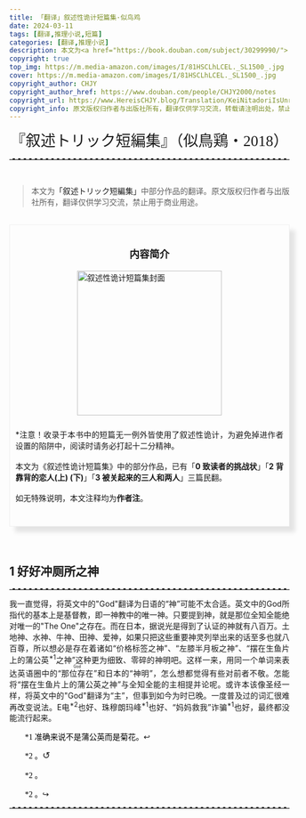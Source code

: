 ```yaml
---
title: 「翻译」叙述性诡计短篇集·似鸟鸡
date: 2024-03-11
tags: [翻译,推理小说,短篇]
categories: [翻译,推理小说]
description: 本文为<a href="https://book.douban.com/subject/30299990/">「叙述トリック短編集」</a>中部分作品的翻译。原文版权归作者与出版社所有，翻译仅供学习交流，禁止用于商业用途。
copyright: true
top_img: https://m.media-amazon.com/images/I/81HSCLhLCEL._SL1500_.jpg
cover: https://m.media-amazon.com/images/I/81HSCLhLCEL._SL1500_.jpg
copyright_author: CHJY
copyright_author_href: https://www.douban.com/people/CHJY2000/notes
copyright_url: https://www.HereisCHJY.blog/Translation/KeiNitadoriIsUnreliableNarrator
copyright_info: 原文版权归作者与出版社所有，翻译仅供学习交流，转载请注明出处，禁止用于商业用途。
---
```

<script>
document.addEventListener("DOMContentLoaded", function() {
    var link = document.getElementById("myLink");
    var tooltip = document.getElementById("tooltip");

    link.addEventListener("click", function(e) {
        e.preventDefault();
        if(tooltip.style.display === "none") {
            tooltip.style.display = "block";
        } else {
            tooltip.style.display = "none";
        }
    });
});
</script>
<html>
    <head>
        <style>
            @import url('https://fonts.googleapis.com/css2?family=Ma+Shan+Zheng&family=Shippori+Mincho+B1:wght@600&display=swap');
            p {
                text-align:justify;
            }
            p a {
                text-decoration: none;
                text-decoration-line: none;
                text-decoration-color: none;
                text-decoration-style: none;
            }
            .pextra {
                text-indent:2em;
                font-family: "STSong";
                font-size:14px;
                color: Black;
                text-align:justify;
            }
            CENTER {
                font-size: 27PX;
                font-style: bold;
                font-family: 'Shippori Mincho B1', serif;
            }
            hr {
                border: none; /* 移除默认的边框样式 */
                border-top: 2.5px dashed #E3E3E3; /* 设置上边框为1像素的虚线，颜色为黑色 */
            }
            .hhr {
                border: none; /* 移除默认的边框样式 */
                border-bottom: 2.5px dashed #E3E3E3; /* 设置上边框为1像素的虚线，颜色为黑色 */
            }
            .centera{
                font-size: 22PX;
                text-align: center;
                font-weight: bold;
            }
            .containerab {
                display: flex;
                flex-direction: column;
                align-items: center;
                justify-content: space-between;
                width: AUTO;
                background-color: transparent;
             }
            .centerab{
                font-size: 16PX;
                writing-mode: vertical-rl;
                display: flex;        
                justify-content: center;
                align-items: center;
                font-family: 'STKaiti', serif;
                font-weight: bold;
            }
            .bg-grid {
                position: relative;
                height: auto;
                padding: 10px;
                padding-top: 30px;
                padding-left: 30px;
                padding-right: 30px;
                background-color: hsla(60, 100%, 95%, 0.2);
                background-image: linear-gradient(#FFF9D4 1px, transparent 0), linear-gradient(90deg, #FFFFFF 1px, transparent 0);
                background-size: 21px 21px, 21px 21px;
                background-position: center;
                font-family: 'Ma Shan Zheng';
                font-size:18PX;
                border: .0px solid rgba(0, 0, 0,.05);
                box-sizing: border-box;
                box-shadow: 10px 10px 7.5px rgba(0, 0, 0,.1);
                text-align:justify;
            }
            .bg-grid:before {
                top: 0;
                width: 10px;
            }
            .bg-grid:after {
                top: 26px;
                width: 28px;
                border-radius: 50%;
            }
            .bg-blank {
                position: relative;
                height: auto;
                padding: 10px;
                padding-top: 20px;
                padding-left: 30px;
                padding-right: 30px;
                background-color: white;
                background-image: white;
                background-size: 21px 21px, 21px 21px;
                background-position: center;
                font-family: 'Ma Shan Zheng', cursive;
                font-size:18px;
                border: .25px solid rgba(0, 0, 0,.05);
                box-sizing: border-box;
                box-shadow: 10px 10px 15px rgba(0, 0, 0,.1);
                text-align:justify;
            }
            .bg-blank:before {
                top: 0;
                width: 30px;
            }
            .bg-blank:after {
                top: 26px;
                width: 50px;
                border-radius: 50%;
            }
            .dots {
                background-image: radial-gradient(.15em .15em at center center,black,black 50%,transparent);
                background-position: bottom right;
                background-repeat: repeat-x; 
                background-size: 1em 0.3em;
                padding-bottom: .4em; 
            }
            .container {
                display: flex;
                flex-direction: column;
                align-items: center;
                justify-content: space-between;
                width: AUTO;
                background-color: transparent;
                border: .01px solid rgba(0, 0, 0,.05);
                box-sizing: border-box;
                box-shadow: 10px 10px 7.5px rgba(0, 0, 0,.1);
                padding-bottom:0px;
                padding-top:15px;
             }
            .content {
                display: flex;
            }
            .image {
                flex: 0.4;
                display: flex;
                align-items: center;
                justify-content: space-between;
                margin-left: 15px;
                margin-right: 15px;
                margin-top: -12px;
            }
            .text {
                flex: 1.2;
                padding: 10px;
                margin-right: 20px;
                text-align:justify;
            }
            .title {
                order:-1;
                display: flex;
                MARGIN-TOP:5PX;
                justify-content: space-between;
                align-items: center;
                text-align: center;
                font-size: 18px; 
            }
            .tooltip {
                position: relative;
                display: inline-block;
            }
            .tooltip .tooltiptext {
                visibility: hidden;
                min-width:350PX;
                max-width: 500px;
                background-color: #17242C;
                color: #fff;
                font-family: "STSong";
                text-align: center;
                font-size: 13px;
                border-radius: 10px;
                padding: 5px 15px;
                position: absolute;
                z-index: 0;
                bottom: 100%;
                left: 50%;
                transform: translateX(-50%); /* 使用transform来居中 */
                opacity: 0.5;
                transition: opacity 0.3s;
            }
            .tooltip .tooltiptext::after {
                content: " ";
                position: absolute;
                top: 100%;
                left: 50%;
                margin-left: 0px;
                border-width: 5px;
                border-style: solid;
                border-color: #17242C transparent transparent transparent;
                transform: translateX(-50%);
            }
            .tooltip:hover .tooltiptext {
                visibility: visible;
                opacity: 0.9;
            }
            @media screen and (max-width: 1000px) {
                .content {
                    flex-direction: column;
                    align-items: center;
                    justify-content: flex-start;
                }
                .image {
                    order:1;
                    flex:1;
                    margin: 0;
                }
                .text {
                    order:2;
                    flex:1;
                    margin: 0;
                }
                .tooltip .tooltiptext {
                    display: none;
                }
                .tooltip .tooltiptext::after {
                    display: none;
                }           
        </style>
    </head>
<body>

<center> 『叙述トリック短編集』（似鳥鶏・2018）</center>

<HR>

<BR>

> 本文为<a href="https://book.douban.com/subject/30299990/">「叙述トリック短編集」</a>中部分作品的翻译。原文版权归作者与出版社所有，翻译仅供学习交流，禁止用于商业用途。

<BR>

<div class="container">
    <div class="title">
        <P><a href="https://book.douban.com/subject/30299990/"><b>内容简介</b></a></P>
    </div>
    <div class="content">
        <div class="image">
            <img src="https://m.media-amazon.com/images/I/712acjY36OL._SL1424_.jpg" height=260px alt="叙述性诡计短篇集封面">
        </div>
        <div class="text">
            <p>
             *注意！收录于本书中的短篇无一例外皆使用了叙述性诡计，为避免掉进作者设置的陷阱中，阅读时请务必打起十二分精神。<br><br>本文为《叙述性诡计短篇集》中的部分作品，已有「<a href="https://www.douban.com/note/860201946/"><b>0 致读者的挑战状</b></a>」「<b>2 背靠背的恋人</b><a href="https://www.jianshu.com/p/c0780af53a72"><b>(上)</b></a><a href="https://www.jianshu.com/p/7346a4291fb5"><b> (下)</b></a>」「<a href="https://www.douban.com/note/784163293/"><b>3 被关起来的三人和两人</b></a>」三篇民翻。<br><br> 如无特殊说明，本文注释均为<b>作者注</b>。</p>
            <br>
        </div>
    </div>
</div>


<BR>
<BR>

## 1 好好冲厕所之神
<HR>

我一直觉得，将英文中的"God"翻译为日语的“神”可能不太合适。英文中的God所指代的基本上是基督教，即一神教中的唯一神。只要提到神，就是那位全知全能绝对唯一的"The One"之存在。而在日本，据说光是得到了认证的神就有八百万。土地神、水神、牛神、田神、爱神，如果只把这些重要神灵列举出来的话至多也就八百尊，所以想必是存在着诸如“价格标签之神”、“左膝半月板之神”、“摆在生鱼片上的蒲公英<a href="#footnote1-1" id="context1-1" class="tooltip"><sup>*1</sup><span class="tooltiptext">准确来说不是蒲公英而是菊花</span></a>之神”这种更为细致、零碎的神明吧。这样一来，用同一个单词来表达英语圈中的“<ruby>那位存在<rt>God</rt></ruby>”和日本的“神明”，怎么想都觉得有些对前者不敬。怎能将“摆在生鱼片上的蒲公英之神”与全知全能的主相提并论呢。或许本该像圣经一样，将英文中的"God"翻译为“主”，但事到如今为时已晚。一度普及过的词汇很难再改变说法。E电<a href="#footnote1-2" id="context1-2" class="tooltip"><sup>*2</sup><span class="tooltiptext"></span></a>也好、珠穆朗玛峰<a href="#footnote1-3" id="context1-3" class="tooltip"><sup>*1</sup><span class="tooltiptext"></span></a>也好、“妈妈救我”诈骗<a href="#footnote1-4" id="context1-4" class="tooltip"><sup>*1</sup><span class="tooltiptext"></span></a>也好，最终都没能流行起来。

<div class="pextra">
    <p id="footnote1-1">*1 准确来说不是蒲公英而是菊花。<a href="#context1-1">&#8203;&hookleftarrow;&#8203;</a><p>
    <p id="footnote1-2">*2 。<a href="#context1-2"><big>↺</big></a><p>
    <p id="footnote1-3">*2 。<a href="#context1-3"></a><p>
    <p id="footnote1-4">*2 。<a href="#context1-4">↪</a><p>
</div>

<hr>
